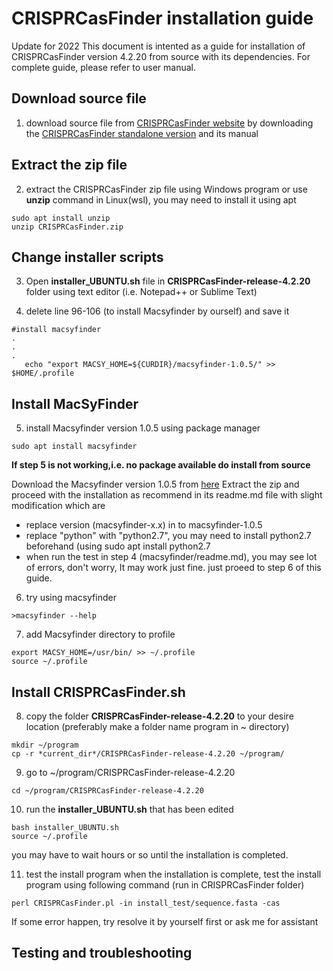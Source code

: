 # CRISPRCasFinder installation guide
Update for 2022
This document is intented as a guide for installation of CRISPRCasFinder version 4.2.20 from source with its dependencies. For complete guide, please refer to user manual.

## Download source file 
1. download source file from [CRISPRCasFinder website](https://crisprcas.i2bc.paris-saclay.fr/Home/Download) by downloading the [CRISPRCasFinder standalone version](https://crisprcas.i2bc.paris-saclay.fr/Home/DownloadFile?filename=CRISPRCasFinder.zip) and its manual

## Extract the zip file
2. extract the CRISPRCasFinder zip file using Windows program or use **unzip** command in Linux(wsl), you may need to install it using apt
```
sudo apt install unzip
unzip CRISPRCasFinder.zip
```

## Change installer scripts
3. Open **installer_UBUNTU.sh** file in **CRISPRCasFinder-release-4.2.20** folder using text editor (i.e. Notepad++ or Sublime Text)

4. delete line 96-106 (to install Macsyfinder by ourself) and save it
```
#install macsyfinder
.
.
.
   echo "export MACSY_HOME=${CURDIR}/macsyfinder-1.0.5/" >> $HOME/.profile
```


## Install MacSyFinder
5. install Macsyfinder version 1.0.5 using package manager
```
sudo apt install macsyfinder
```
**If step 5 is not working,i.e. no package available do install from source**

Download the Macsyfinder version 1.0.5 from [here](https://github.com/gem-pasteur/macsyfinder/tree/macsyfinder-1.0.5)
Extract the zip and proceed with the installation as recommend in its readme.md file with slight modification which are
* replace version (macsyfinder-x.x) in to macsyfinder-1.0.5
* replace "python" with "python2.7", you may need to install python2.7 beforehand (using sudo apt install python2.7
* when run the test in step 4 (macsyfinder/readme.md), you may see lot of errors, don't worry, It may work just fine. just proeed to step 6 of this guide.


6. try using macsyfinder
```
>macsyfinder --help
```

7. add Macsyfinder directory to profile
```
export MACSY_HOME=/usr/bin/ >> ~/.profile
source ~/.profile
```

## Install CRISPRCasFinder.sh
8. copy the folder **CRISPRCasFinder-release-4.2.20** to your desire location (preferably make a folder name program in ~ directory)
```
mkdir ~/program
cp -r *current_dir*/CRISPRCasFinder-release-4.2.20 ~/program/
```
9. go to ~/program/CRISPRCasFinder-release-4.2.20
```
cd ~/program/CRISPRCasFinder-release-4.2.20
```

10. run the **installer_UBUNTU.sh** that has been edited
```
bash installer_UBUNTU.sh
source ~/.profile
```

you may have to wait hours or so until the installation is completed.

11. test the install program
when the installation is complete, test the install program using following command (run in CRISPRCasFinder folder)
```
perl CRISPRCasFinder.pl -in install_test/sequence.fasta -cas
```

If some error happen, try resolve it by yourself first or ask me for assistant


## Testing and troubleshooting


